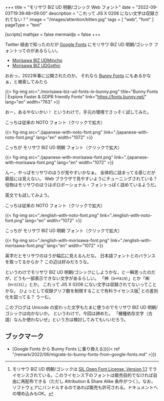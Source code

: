 +++
title = "モリサワ BIZ UD 明朝/ゴシック Web フォント"
date =  "2022-09-03T19:39:48+09:00"
description = "これって JIS X 0208 にない文字は収録されてない？"
image = "/images/attention/kitten.jpg"
tags = [ "web", "font" ]
pageType = "text"

[scripts]
  mathjax = false
  mermaidjs = false
+++

Twitter 経由で知ったのだが [Google Fonts](https://www.google.com/fonts/) にモリサワ BIZ UD 明朝/ゴシック フォントってのがあるらしい。

- [Morisawa BIZ UDMincho](https://github.com/googlefonts/morisawa-biz-ud-mincho)
- [Morisawa BIZ UDGothic](https://github.com/googlefonts/morisawa-biz-ud-gothic)

おおっ，2022年春に公開されたのか。
それなら [Bunny Fonts] にもあるかなぁ，と検索してみたら

{{< fig-img src="./morisawa-biz-ud-fonts-in-bunny.png" title="Bunny Fonts | Explore Faster & GDPR friendly Fonts" link="https://fonts.bunny.net/" lang="en" width="763" >}}

おー，あるやないかい！
というわけで，手元の環境でさっそく試してみた。

こっちは従来の NOTO フォント（クリックで拡大）

{{< fig-img src="./japanese-with-noto-font.png" link="./japanese-with-noto-font.png" lang="en" width="1072" >}}

こっちが モリサワ BIZ UD 明朝 フォント（クリックで拡大）

{{< fig-img src="./japanese-with-morisawa-font.png" link="./japanese-with-morisawa-font.png" lang="en" width="1072" >}}

んー，やっぱモリサワのほうが見やすいかなぁ。
全体的に詰まってる感じだが窮屈には見えない。
Web ブラウザで見やすいようにチューニングされている？
役物はモリサワのほうはポロポーショナル・フォントっぽく詰めているようだ。

英文でも試してみよう。

こっちは従来の NOTO フォント（クリックで拡大）

{{< fig-img src="./english-with-noto-font.png" link="./english-with-noto-font.png" lang="en" width="1072" >}}

こっちが モリサワ BIZ UD 明朝 フォント（クリックで拡大）

{{< fig-img src="./english-with-morisawa-font.png" link="./english-with-morisawa-font.png" lang="en" width="1072" >}}

英字だとモリサワのほうが幅広に見えるんだな。
日本語フォントとのバランスを取ってるからか？ この辺は好みだろうな。

というわけでモリサワ BIZ UD 明朝/ゴシックにしようかな，と一瞬思ったのだが，どうも一部表示できない文字があるらしい。
「神（`U+FA19`）」とか「㈱（`U+3231`）」とか。
これって JIS X 0208 にない文字は収録されてないってことかな。
ひょっとして収録グリフ数を制限することで有料ライセンス版[^l1] との差別化を図ってる？ うーむ。

[^l1]: モリサワ BIZ UD 明朝/ゴシックは [SIL Open Font License, Version 1.1](https://scripts.sil.org/cms/scripts/page.php?site_id=nrsi&id=OFL) でライセンスされている。このライセンス下のフォントは販売目的でなければ自由に再配布できる（ただし Attribution & Share Alike 条件がつく）。なお，ソフトウェアにバンドルするのであれば販売も許可される。ドキュメントへの埋め込みもOK。

このブログは Unicode の変わった文字もたまに使うのでモリサワ BIZ UD 明朝/ゴシックは向かないか。
というわけで，今回は諦めた。
「機種依存文字（古語）なんか使わないぜ」という方は検討してみてもいいだろう。

## ブックマーク

- [Google Fonts から Bunny Fonts に乗り換える]({{< ref "/remark/2022/06/migrate-to-bunny-fonts-from-google-fonts.md" >}})

[Bunny Fonts]: https://fonts.bunny.net/ "Bunny Fonts | Explore Faster & GDPR friendly Fonts"
<!-- eof -->
